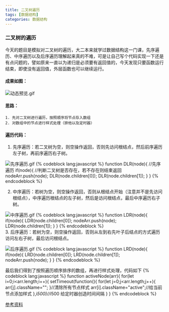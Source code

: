 ```yaml
---
title: 二叉树遍历
tags: [数据结构]
categories: 数据结构
---
```

### 二叉树的遍历

今天的题目是模拟对二叉树的遍历，大二本来就学过数据结构这一门课，先序遍历、中序遍历以及后序遍历理解起来真的不难，可是让自己写个代码实现一下还是有点问题的，譬如原来一直以为递归是必须要有返回值的，今天发现只要函数运行结束，即使没有返回值，外层函数也可以继续运行。

#### 成果如图：

![动态预览.gif](http://upload-images.jianshu.io/upload_images/4869616-1aeaced9f5b5beb3.gif?imageMogr2/auto-orient/strip)

#### 思路：
    1. 先对二叉树进行遍历，按照顺序将节点存入数组
    2. 对数组中的节点进行样式处理（排他以及定时器）

#### 遍历代码：

1. 先序遍历：若二叉树为空，则空操作返回，否则先访问根结点，然后前序遍历左子树，再前序遍历右子树。

![先序遍历.gif](http://upload-images.jianshu.io/upload_images/4869616-3758fa00ca766609.gif?imageMogr2/auto-orient/strip)
    {% codeblock lang:javascript %}
         function DLR(node){ //先序遍历
            if(node){ //判断二叉树是否存在，若不存在则结束返回
                nodeArr.push(node); 
                DLR(node.children[0]);
                DLR(node.children[1]);
            }
          }
    {% endcodeblock %}  

2. 中序遍历：若树为空，则空操作返回，否则从根结点开始（注意并不是先访问根结点），中序遍历根结点的左子树，然后是访问根结点，最后中序遍历右子树。

![中序遍历.gif](http://upload-images.jianshu.io/upload_images/4869616-084d52df07787155.gif?imageMogr2/auto-orient/strip)
    {% codeblock lang:javascript %}
        function LDR(node){ 
            if(node){
                LDR(node.children[0]);
                nodeArr.push(node);
                LDR(node.children[1]);
            }
        }
    {% endcodeblock %}  
3. 后序遍历：若树为空，则空操作返回，否则从左到右先叶子后结点的方式遍历访问左右子树，最后访问根结点。

![后序遍历.gif](http://upload-images.jianshu.io/upload_images/4869616-d2bf7e0ecada1d51.gif?imageMogr2/auto-orient/strip)
    {% codeblock lang:javascript %}
        function LRD(node){ 
            if(node){
                LRD(node.children[0]);
                LRD(node.children[1]);
                nodeArr.push(node);
            }
        }
    {% endcodeblock %}  

最后我们得到了按照遍历顺序排序的数组，再进行样式处理，代码如下
    {% codeblock lang:javascript %}
        function activeNode(arr){
            for(let i=0;i<arr.length;i++){
                setTimeout(function(){
                    for(let j=0;j<arr.length;j++){
                        arr[j].className="";
                    }//清除所有节点样式
                    arr[i].className="active";//给当前节点添加样式
                },i*500)//i*500  给定时器创造时间间隔
            }
        }
    {% endcodeblock %}


[参考资料](https://segmentfault.com/a/1190000000740261)